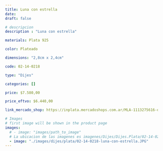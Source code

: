 ```yaml
---
title: Luna con estrella
date: 
draft: false

# descripcion
description : "Luna con estrella"

materials: Plata 925

color: Plateado

dimensions: "2,8cm x 2,4cm"

code: 02-14-0218

type: "Dijes"

categories: []

price: $7.580,00

price_eftvo: $6.440,00

link_mercado_shop: https://inplata.mercadoshops.com.ar/MLA-1113275616-dije-de-plata-luna-con-estrella-_JM

# Images
# first image will be shown in the product page
images:
  # - image: "images/path_to_image"
  # La ubicacion de las imagenes es imagenes/Dijes/Dijes.Plata/02-14-0218-luna-con-estrella
  - image: "./images/dijes/plata/02-14-0218-luna-con-estrella.JPG"
---
```

